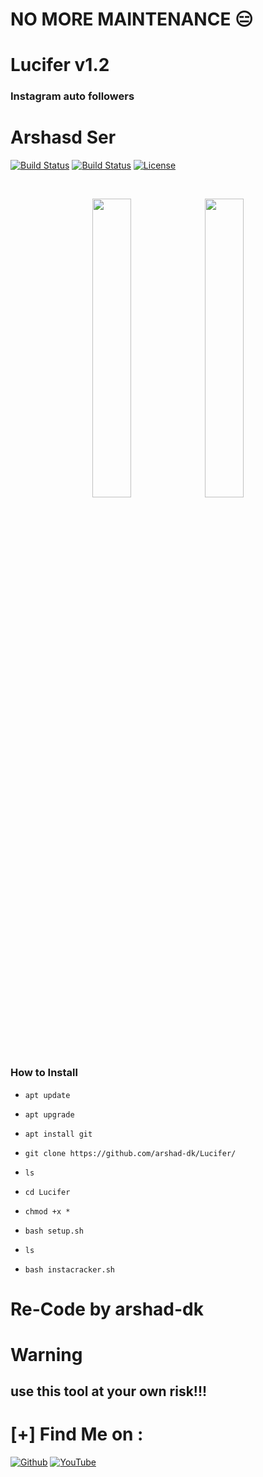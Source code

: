 # NO MORE MAINTENANCE 😑

# Lucifer v1.2


                  
### Instagram auto followers

# Arshasd Ser 

[![Build Status](https://img.shields.io/github/forks/rixon-cochi/Lucifer.svg)](https://github.com/rixon-cochi/Lucifer)
[![Build Status](https://img.shields.io/github/stars/rixon-cochi/Lucifer.svg)](https://github.com/rixon-cochi/Lucifer)
[![License](https://img.shields.io/github/license/rixon-cochi/Lucifer.svg)](https://github.com/rixon-cochi/Lucifer)


<br>
<p align="center">
<img width="35%" src="https://i.pinimg.com/originals/93/92/55/939255731017e8a035c18bfb82c1c52b.png"/>
<img width="35%" src="20200519_022809.png"/>
</p>


### How to Install

* `apt update`

* `apt upgrade`

* `apt install git`

* `git clone https://github.com/arshad-dk/Lucifer/`

* `ls`

* `cd Lucifer`

* `chmod +x *`

* `bash setup.sh`

* `ls`

* `bash instacracker.sh`


# Re-Code by arshad-dk

# Warning

## use this tool at your own risk!!!


# [+] Find Me on :


[![Github](https://img.shields.io/badge/Github-arshad--dk-green?style=for-the-badge&logo=github)](https://github.com/arshad-dk)
[![YouTube](https://img.shields.io/badge/Instagram-arshad--dk-red?style=for-the-badge&logo=youtube)](https://www.instagram.com/arshad_dk_)

